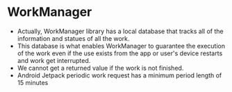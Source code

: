 # WorkManager

* Actually, WorkManager library has a local database that tracks all of the information and statues of all the work.
* This database is what enables WorkManager to guarantee the execution of the work even if the use exists from the app or user's device restarts and work get interrupted.
* We cannot get a returned value if the work is not finished.
* Android Jetpack periodic work request has a minimum period length of 15 minutes
